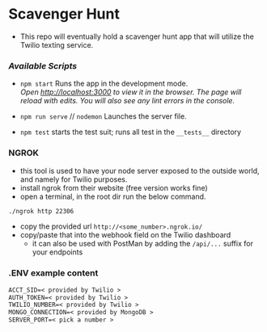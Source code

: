 # Scavenger Hunt

- This repo will eventually hold a scavenger hunt app that will utilize the Twilio texting service.

### _Available Scripts_

- `npm start` Runs the app in the development mode.<br />
  _Open [http://localhost:3000](http://localhost:3000) to view it in the browser.
  The page will reload with edits. You will also see any lint errors in the console._

- `npm run serve` // `nodemon` Launches the server file.
- `npm test` starts the test suit; runs all test in the `__tests__` directory

### NGROK

- this tool is used to have your node server exposed to the outside world, and namely for Twilio purposes.
- install ngrok from their website (free version works fine)
- open a terminal, in the root dir run the below command.

```bash
./ngrok http 22306
```

- copy the provided url `http://<some_number>.ngrok.io/`
- copy/paste that into the webhook field on the Twilio dashboard
  - it can also be used with PostMan by adding the `/api/...` suffix for your endpoints

### .ENV example content

```txt
ACCT_SID=< provided by Twilio >
AUTH_TOKEN=< provided by Twilio >
TWILIO_NUMBER=< provided by Twilio >
MONGO_CONNECTION=< provided by MongoDB >
SERVER_PORT=< pick a number >
```

